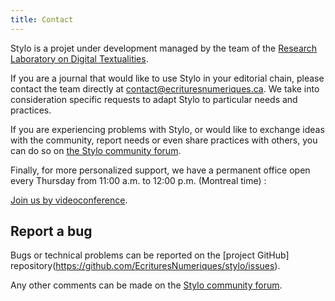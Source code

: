 ```yaml
---
title: Contact
---
```


Stylo is a projet under development managed by the team of the [Research Laboratory on Digital Textualities](https://www.ecrituresnumeriques.ca/fr).

If you are a journal that would like to use Stylo in your editorial chain, please contact the team directly at <contact@ecrituresnumeriques.ca>. We take into consideration specific requests to adapt Stylo to particular needs and practices.

If you are experiencing problems with Stylo, or would like to exchange ideas with the community, report needs or even share practices with others, you can do so on [the Stylo community forum](https://discussions.revue30.org/c/stylo/5).

Finally, for more personalized support, we have a permanent office open every Thursday from 11:00 a.m. to 12:00 p.m. (Montreal time)&nbsp;:

[Join us by videoconference](https://meet.jit.si/stylo).

## Report a bug 

Bugs or technical problems can be reported on the [project GitHub] repository(https://github.com/EcrituresNumeriques/stylo/issues).

Any other comments can be made on the [Stylo community forum](https://discussions.revue30.org/c/stylo/5).
